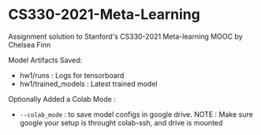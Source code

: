 # CS330-2021-Meta-Learning
Assignment solution to Stanford's CS330-2021 Meta-learning MOOC by Chelsea Finn


Model Artifacts Saved: 
- hw1/runs : Logs for tensorboard
- hw1/trained_models : Latest trained model


Optionally Added a Colab Mode : 
- `--colab_mode` : to save model configs in google drive.
NOTE : Make sure google your setup is throught colab-ssh, and drive is mounted